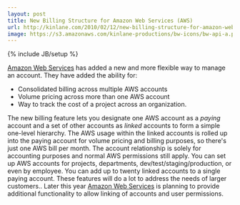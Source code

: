 ```yaml
---
layout: post
title: New Billing Structure for Amazon Web Services (AWS)
url: http://kinlane.com/2010/02/12/new-billing-structure-for-amazon-web-services-aws/
image: https://s3.amazonaws.com/kinlane-productions/bw-icons/bw-api-a.png
---
```

{% include JB/setup %}
<p>
     <a href="http://aws.amazon.com/">Amazon Web Services</a> has added a new and more flexible way to manage an account. They have added the ability for:
</p>
<ul class="mainlist">
     <li>Consolidated billing across multiple AWS accounts
     </li>
     <li>Volume pricing across more than one AWS account
     </li>
     <li>Way to track the cost of a project across an organization.
     </li>
</ul>
<p>
     The new billing<a href="http://aws.amazon.com/consolidated-billing" target="_blank"></a> feature lets you designate one AWS account as a <em>paying</em> account and a set of other accounts as <em>linked</em> accounts to form a simple one-level hierarchy. The AWS usage within the linked accounts is rolled up into the paying account for volume pricing and billing purposes, so there's just one AWS bill per month. The account relationship is solely for accounting purposes and normal AWS permissions still apply. You can set up AWS accounts for projects, departments, dev/test/staging/production, or even by employee. You can add up to twenty linked accounts to a single paying account. These features will do a lot to address the needs of larger customers.. Later this year <a href="http://aws.amazon.com/">Amazon Web Services</a> is planning to provide additional functionality to allow linking of accounts and user permissions.
</p>